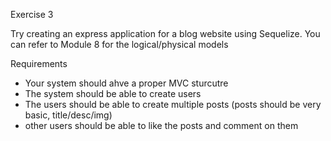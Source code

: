 Exercise 3

Try creating an express application for a blog website using Sequelize. You can refer to Module 8 for the logical/physical models

Requirements
- Your system should ahve a proper MVC sturcutre
- The system should be able to create users
- The users should be able to create multiple posts (posts should be very basic, title/desc/img)
- other users should be able to like the posts and comment on them